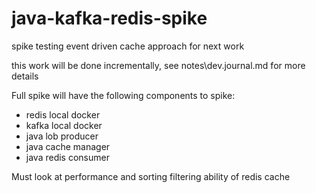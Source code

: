 # java-kafka-redis-spike
spike testing event driven cache approach for next work

this work will be done incrementally, see notes\dev.journal.md for more details

Full spike will have the following components to spike:
- redis local docker
- kafka local docker
- java lob producer
- java cache manager
- java redis consumer

Must look at performance and sorting filtering ability of redis cache